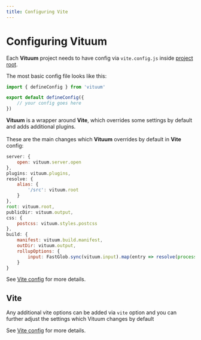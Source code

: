 ```yaml
---
title: Configuring Vite
---
```


# Configuring Vituum

Each **Vituum** project needs to have config via `vite.config.js` inside [project root](https://vitejs.dev/guide/#index-html-and-project-root).

The most basic config file looks like this:

```js
import { defineConfig } from 'vituum'

export default defineConfig({
    // your config goes here
})
```


**Vituum** is a wrapper around **Vite**, which overrides some settings by default and adds additional plugins.<br><br>
These are the main changes which **Vituum** overrides by default in **Vite** config:

```javascript
server: {
    open: vituum.server.open
},
plugins: vituum.plugins,
resolve: {
    alias: {
        '/src': vituum.root
    }
},
root: vituum.root,
publicDir: vituum.output,
css: {
    postcss: vituum.styles.postcss
},
build: {
    manifest: vituum.build.manifest,
    outDir: vituum.output,
    rollupOptions: {
        input: FastGlob.sync(vituum.input).map(entry => resolve(process.cwd(), entry))
    }
}
```

See [Vite config](https://vitejs.dev/config/) for more details.

## Vite

Any additional vite options can be added via `vite` option and you can further adjust the settings which Vituum changes by default

See [Vite config](https://vitejs.dev/config/shared-options) for more details.
